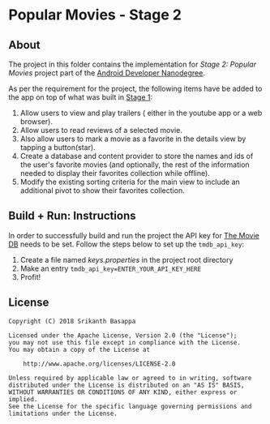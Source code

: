 # Popular Movies - Stage 2

## About

The project in this folder contains the implementation for *Stage 2: Popular Movies* project part of the [Android Developer Nanodegree](https://www.udacity.com/course/android-developer-nanodegree-by-google--nd801).

As per the requirement for the project, the following items have be added to the app on top of what was built in [Stage 1](https://droidnanodegree.github.io/PopFlix/):

1. Allow users to view and play trailers ( either in the youtube app or a web browser).
2. Allow users to read reviews of a selected movie.
3. Also allow users to mark a movie as a favorite in the details view by tapping a button(star).
4. Create a database and content provider to store the names and ids of the user's favorite movies (and optionally, the rest of the information needed to display their favorites collection while offline).
5. Modify the existing sorting criteria for the main view to include an additional pivot to show their favorites collection.

## Build + Run: Instructions

In order to successfully build and run the project the API key for [The Movie DB](https://www.themoviedb.org) needs to be set. Follow the steps below to set up the `tmdb_api_key`:
1. Create a file named *keys.properties* in the project root directory
2. Make an entry `tmdb_api_key=ENTER_YOUR_API_KEY_HERE`
3. Profit!


License
----

```
Copyright (C) 2018 Srikanth Basappa

Licensed under the Apache License, Version 2.0 (the "License");
you may not use this file except in compliance with the License.
You may obtain a copy of the License at

    http://www.apache.org/licenses/LICENSE-2.0

Unless required by applicable law or agreed to in writing, software
distributed under the License is distributed on an "AS IS" BASIS,
WITHOUT WARRANTIES OR CONDITIONS OF ANY KIND, either express or implied.
See the License for the specific language governing permissions and limitations under the License.
```
